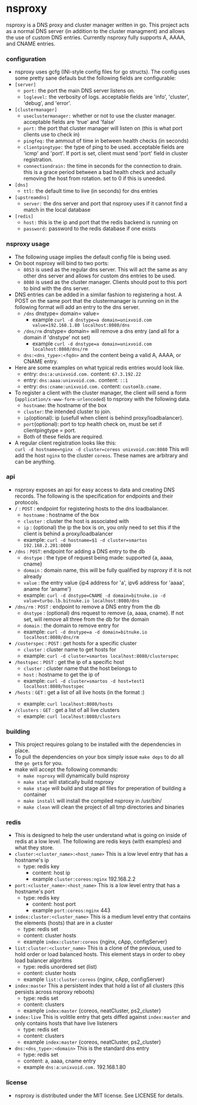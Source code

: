 nsproxy
=======

nsproxy is a DNS proxy and cluster manager written in go.  This project acts as
a normal DNS server (in addition to the cluster managment) and allows the use of
custom DNS entries.  Currently nsproxy fully supports A, AAAA, and CNAME
entries.

### configuration  
- nsproxy uses gcfg (INI-style config files for go structs).  The config uses some pretty sane defauls but the following fields are configurable:  
- `[server]`
  - `port:`  the port the main DNS server listens on.  
  - `loglevel:`  the verbosity of logs. acceptable fields are 'info', 'cluster', 'debug', and 'error'.  
- `[clustermanager]`
  - `useclustermanager:`  whether or not to use the cluster manager. acceptable fields are 'true' and 'false'  
  - `port:`  the port that cluster manager will listen on (this is what port clients use to check in)  
  - `pingfeq:`  the ammout of time in between health checks (in seconds)  
  - `clientpingtype:`  the type of ping to be used. acceptable fields are 'icmp' and 'port'.  If port is set, client must send 'port' field in cluster registration.  
  - `connectiondrain:`  the time in seconds for the connection to drain. this is a grace period between a bad health check and actually removing the host from rotation. set to 0 if this is uneeded.  
- `[dns]`
  - `ttl:`  the default time to live (in seconds) for dns entries  
- `[upstreamdns]`
  - `server:`  the dns server and port that nsproxy uses if it cannot find a match in the local database  
- `[redis]`  
  - `host:`  this is the ip and port that the redis backend is running on  
  - `password:`  password to the redis database if one exists

### nsproxy usage
- The following usage implies the default config file is being used.  
- On boot nsproxy will bind to two ports:  
  - `8053` is used as the regular dns server.  This will act the same as any other dns server and allows for custom dns entries to be used.  
  - `8080` is used as the cluster manager.  Clients should post to this port to bind with the dns server.  
- DNS entries can be added in a similar fashion to registering a host.  A POST on the same port that the clustermanager is running on in the following format will add an entry to the dns server.  
  - `/dns` dnstype= domain= value=  
    - example `curl -d dnstype=a domain=unixvoid.com value=192.168.1.80 localhost:8080/dns`  
  - `/dns/rm` dnstype= domain= will remove a dns entry (and all for a domain if 'dnstype' not set)  
    - example `curl -d dnstype=a domain=unixvoid.com localhost:8080/dns/rm`  
  - `dns:<dns_type>:<fqdn>` and the content being a valid A, AAAA, or CNAME entry.  
- Here are some examples on what typical redis entries would look like.  
  - entry: `dns:a:unixvoid.com.` content: `67.3.192.22`  
  - entry: `dns:aaaa:unixvoid.com.` content: `::1`  
  - entry: `dns:cname:unixvoid.com.` content: `customlb.cname.`  
- To register a client with the cluster manager, the client will send a form
    (`application/x-www-form-urlencoded`) to nsproxy with the following data.
    - `hostname`:  the hostname of the box  
    - `cluster`:  the intended cluster to join.  
    - `ip`(optional):  ip (usefull when client is behind proxy/loadbalancer).  
    - `port`(optional): port to tcp health check on, must be set if
      clientpingtype = port.  
  - Both of these fields are required.  
- A regular client registration looks like this:  
    `curl -d hostname=nginx -d cluster=coreos unixvoid.com:8080`  This will add the host `nginx` to the cluster `coreos`.  These names are arbitrary and can be anything.  

### api
- nsproxy exposes an api for easy access to data and creating DNS records.  The following is the specification for endpoints and their protocols.  
- `/` : `POST` : endpoint for registering hosts to the dns loadbalancer.  
  - `hostname` : hostname of the box
  - `cluster` : cluster the host is associated with
  - `ip` : (optional) the ip the box is on, you only need to set this if the client is behind a proxy/loadbalancer
  - example: `curl -d hostname=$1 -d cluster=smartos 192.168.2.201:8080`
- `/dns` : `POST`: endpoint for adding a DNS entry to the db
  - `dnstype` : the type of request being made: supported {a, aaaa, cname}
  - `domain` : domain name, this will be fully qualified by nsproxy if it is not already
  - `value` : the entry value {ip4 address for 'a', ipv6 address for 'aaaa', aname for 'aname'}
  - example: `curl -d dnstype=CNAME -d domain=bitnuke.io -d value=turbo.lb.bitnuke.io localhost:8080/dns`
- `/dns/rm` : `POST` : endpoint to remove a DNS entry from the db
  - `dnstype` : (optional) dns request to remove {a, aaaa, cname}. If not set, will remove all three from the db for the domain
  - `domain` : the domain to remove entry for
  - example: `curl -d dnstype=a -d domain=bitnuke.io localhost:8080/dns/rm`
- `/custerspec` : `POST` : get hosts for a specific cluster
  - `cluster` : cluster name to get hosts for
  - example: `curl -d cluster=smartos localhost:8080/clusterspec`
- `/hostspec` : `POST` : get the ip of a specific host
  - `cluster` : cluster name that the host belongs to
  - `host` : hostname to get the ip of
  - example: `curl -d cluster=smartos -d host=test1 localhost:8080/hostspec`
- `/hosts` : `GET` : get a list of all live hosts (in the format <cluster>:<host>)
  - example: `curl localhost:8080/hosts`
- `/clusters` : `GET` : get a list of all live clusters
  - example: `curl localhost:8080/clusters`  

### building
- This project requires golang to be installed with the dependencies in place.
- To pull the dependencies on your box simply issue `make deps` to do all the `go get`s for you.  
- make will accept the following commands:  
  - `make nsproxy` will dynamically build nsproxy
  - `make stat` will statically build nsproxy
  - `make stage` will build and stage all files for preperation of building a
     container
  - `make install` will install the compiled nsproxy in /usr/bin/
  - `make clean` will clean the project of all tmp directories and binaries

### redis
- This is designed to help the user understand what is going on inside of redis at a low level.  The following are redis keys (with examples) and what they store.
- `cluster:<cluster_name>:<host_name>` This is a low level entry that has a hostname's ip
  - type: redis key
    - content: host ip
    - example `cluster:coreos:nginx` 192.168.2.2
- `port:<cluster_name>:<host_name>` This is a low level entry that has a hostname's port
  - type: redis key
    - content: host port
    - example `port:coreos:nginx` 443
- `index:cluster:<cluster_name>` This is a medium level entry that contains the elements (hosts) that are in a cluster
  - type: redis set
  - content: cluster hosts
  - example `index:cluster:coreos` {nginx, cApp, configServer}
- `list:cluster:<cluster_name>` This is a clone of the previous, used to hold order or load balanced hosts. This element stays in order to obey load balancer algoritms
  - type: redis unordered set (list)
  - content: cluster hosts
  - example `list:cluster:coreos` {nginx, cApp, configServer}
- `index:master` This a persistent index that hold a list of all clusters (this persists across nsproxy reboots)
  - type: redis set
  - content: clusters
  - example `index:master` {coreos, neatCluster, ps2_cluster}
- `index:live` This is volitile entry that gets diffed against `index:master` and only contains hosts that have live listeners
  - type: redis set
  - content: clusters
  - example `index:master` {coreos, neatCluster, ps2_cluster}
- `dns:<dns_type>:<domain>` This is the standard dns entry  
  - type: redis set  
  - content: a, aaaa, cname entry  
  - example `dns:a:unixvoid.com.` 192.168.1.80  

### license
- nsproxy is distributed under the MIT license.  See LICENSE for details.
